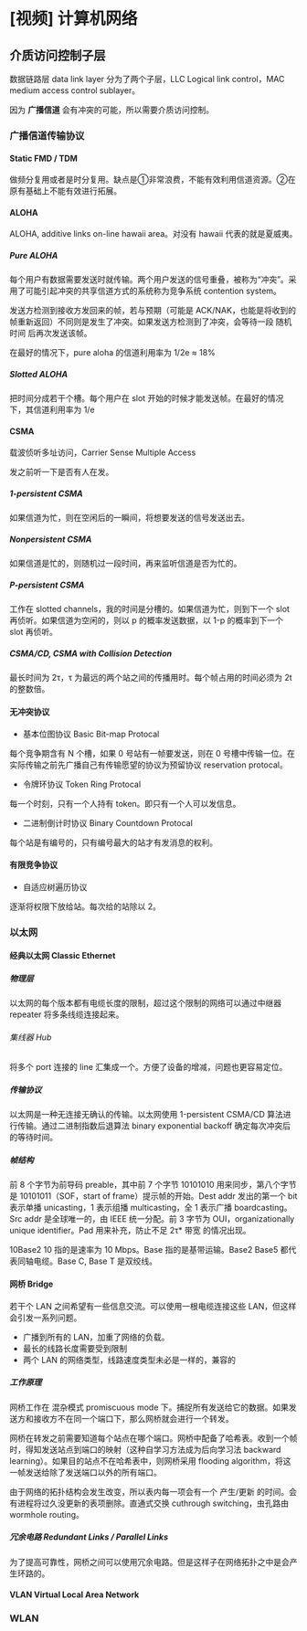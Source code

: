 # [视频] 计算机网络

## 介质访问控制子层

数据链路层 data link layer 分为了两个子层，LLC Logical link control，MAC medium access control sublayer。

因为 **广播信道** 会有冲突的可能，所以需要介质访问控制。

### 广播信道传输协议

#### Static FMD / TDM

做频分复用或者是时分复用。缺点是①非常浪费，不能有效利用信道资源。②在原有基础上不能有效进行拓展。

#### ALOHA

ALOHA, additive links on-line hawaii area。对没有 hawaii 代表的就是夏威夷。

##### Pure ALOHA

每个用户有数据需要发送时就传输。两个用户发送的信号重叠，被称为“冲突”。采用了可能引起冲突的共享信道方式的系统称为竞争系统 contention system。

发送方检测到接收方发回来的帧，若与预期（可能是 ACK/NAK，也能是将收到的帧重新返回）不同则是发生了冲突。如果发送方检测到了冲突，会等待一段 随机时间 后再次发送该帧。

在最好的情况下，pure aloha 的信道利用率为 1/2e ≈ 18%

##### Slotted ALOHA

把时间分成若干个槽。每个用户在 slot 开始的时候才能发送帧。在最好的情况下，其信道利用率为 1/e

#### CSMA

载波侦听多址访问，Carrier Sense Multiple Access

发之前听一下是否有人在发。

##### 1-persistent CSMA

如果信道为忙，则在空闲后的一瞬间，将想要发送的信号发送出去。

##### Nonpersistent CSMA

如果信道是忙的，则随机过一段时间，再来监听信道是否为忙的。

##### P-persistent CSMA

工作在 slotted channels，我的时间是分槽的。如果信道为忙，则到下一个 slot 再侦听。如果信道为空闲的，则以 p 的概率发送数据，以 1-p 的概率到下一个 slot 再侦听。

##### CSMA/CD, CSMA with Collision Detection

最长时间为 2τ，τ 为最远的两个站之间的传播用时。每个帧占用的时间必须为 2t 的整数倍。

#### 无冲突协议

- 基本位图协议 Basic Bit-map Protocal

每个竞争期含有 N 个槽，如果 0 号站有一帧要发送，则在 0 号槽中传输一位。在实际传输之前先广播自己有传输愿望的协议为预留协议 reservation protocal。

- 令牌环协议 Token Ring Protocal

每一个时刻，只有一个人持有 token。即只有一个人可以发信息。

- 二进制倒计时协议 Binary Countdown Protocal

每个站是有编号的，只有编号最大的站才有发消息的权利。

#### 有限竞争协议

- 自适应树遍历协议

逐渐将权限下放给站。每次给的站除以 2。

### 以太网

#### 经典以太网 Classic Ethernet

##### 物理层

以太网的每个版本都有电缆长度的限制，超过这个限制的网络可以通过中继器 repeater 将多条线缆连接起来。

###### 集线器 Hub

将多个 port 连接的 line 汇集成一个。方便了设备的增减，问题也更容易定位。

##### 传输协议

以太网是一种无连接无确认的传输。以太网使用 1-persistent CSMA/CD 算法进行传输。通过二进制指数后退算法 binary exponential backoff 确定每次冲突后的等待时间。

##### 帧结构

前 8 个字节为前导码 preable，其中前 7 个字节 10101010 用来同步，第八个字节是 10101011（SOF，start of frame）提示帧的开始。Dest addr 发出的第一个 bit 表示单播 unicasting，1 表示组播 multicasting，全 1 表示广播 boardcasting。Src addr 是全球唯一的，由 IEEE 统一分配。前 3 字节为 OUI，organizationally unique identifier。Pad 用来补充，防止不足 2τ\* 带宽 的情况出现。

10Base2 10 指的是速率为 10 Mbps。Base 指的是基带运输。Base2 Base5 都代表同轴电缆。Base C, Base T 是双绞线。

#### 网桥 Bridge

若干个 LAN 之间希望有一些信息交流。可以使用一根电缆连接这些 LAN，但这样会引发一系列问题。

- 广播到所有的 LAN，加重了网络的负载。
- 最长的线路长度需要受到限制
- 两个 LAN 的网络类型，线路速度类型未必是一样的，兼容的

##### 工作原理

网桥工作在 混杂模式 promiscuous mode 下。捕捉所有发送给它的数据。如果发送方和接收方不在同一个端口下，那么网桥就会进行一个转发。

网桥在转发之前需要知道每个站点在哪个端口。网桥中配备了哈希表。收到一个帧时，得知发送站点到端口的映射（这种自学习方法成为后向学习法 backward learning）。如果目的站点不在哈希表中，则网桥采用 flooding algorithm，将这一帧发送给除了发送端口以外的所有端口。

由于网络的拓扑结构会发生改变，所以表内每一项会有一个 产生/更新 的时间。会有进程将过久没更新的表项删除。直通式交换 cuthrough switching，虫孔路由 wormhole routing。

##### 冗余电路 Redundant Links / Parallel Links

为了提高可靠性，网桥之间可以使用冗余电路。但是这样子在网络拓扑之中是会产生环路的。

#### VLAN Virtual Local Area Network

### WLAN
